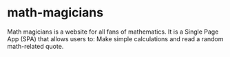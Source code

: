 # math-magicians
Math magicians is a website for all fans of mathematics. It is a Single Page App (SPA) that allows users to:  Make simple calculations and read a random math-related quote.
